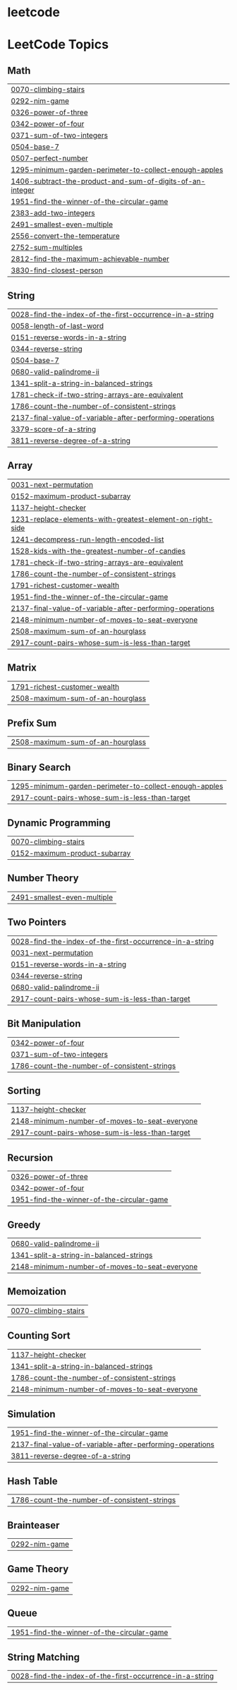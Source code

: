 # leetcode
<!---LeetCode Topics Start-->
# LeetCode Topics
## Math
|  |
| ------- |
| [0070-climbing-stairs](https://github.com/Siyabojewar/leetcode/tree/master/0070-climbing-stairs) |
| [0292-nim-game](https://github.com/Siyabojewar/leetcode/tree/master/0292-nim-game) |
| [0326-power-of-three](https://github.com/Siyabojewar/leetcode/tree/master/0326-power-of-three) |
| [0342-power-of-four](https://github.com/Siyabojewar/leetcode/tree/master/0342-power-of-four) |
| [0371-sum-of-two-integers](https://github.com/Siyabojewar/leetcode/tree/master/0371-sum-of-two-integers) |
| [0504-base-7](https://github.com/Siyabojewar/leetcode/tree/master/0504-base-7) |
| [0507-perfect-number](https://github.com/Siyabojewar/leetcode/tree/master/0507-perfect-number) |
| [1295-minimum-garden-perimeter-to-collect-enough-apples](https://github.com/Siyabojewar/leetcode/tree/master/1295-minimum-garden-perimeter-to-collect-enough-apples) |
| [1406-subtract-the-product-and-sum-of-digits-of-an-integer](https://github.com/Siyabojewar/leetcode/tree/master/1406-subtract-the-product-and-sum-of-digits-of-an-integer) |
| [1951-find-the-winner-of-the-circular-game](https://github.com/Siyabojewar/leetcode/tree/master/1951-find-the-winner-of-the-circular-game) |
| [2383-add-two-integers](https://github.com/Siyabojewar/leetcode/tree/master/2383-add-two-integers) |
| [2491-smallest-even-multiple](https://github.com/Siyabojewar/leetcode/tree/master/2491-smallest-even-multiple) |
| [2556-convert-the-temperature](https://github.com/Siyabojewar/leetcode/tree/master/2556-convert-the-temperature) |
| [2752-sum-multiples](https://github.com/Siyabojewar/leetcode/tree/master/2752-sum-multiples) |
| [2812-find-the-maximum-achievable-number](https://github.com/Siyabojewar/leetcode/tree/master/2812-find-the-maximum-achievable-number) |
| [3830-find-closest-person](https://github.com/Siyabojewar/leetcode/tree/master/3830-find-closest-person) |
## String
|  |
| ------- |
| [0028-find-the-index-of-the-first-occurrence-in-a-string](https://github.com/Siyabojewar/leetcode/tree/master/0028-find-the-index-of-the-first-occurrence-in-a-string) |
| [0058-length-of-last-word](https://github.com/Siyabojewar/leetcode/tree/master/0058-length-of-last-word) |
| [0151-reverse-words-in-a-string](https://github.com/Siyabojewar/leetcode/tree/master/0151-reverse-words-in-a-string) |
| [0344-reverse-string](https://github.com/Siyabojewar/leetcode/tree/master/0344-reverse-string) |
| [0504-base-7](https://github.com/Siyabojewar/leetcode/tree/master/0504-base-7) |
| [0680-valid-palindrome-ii](https://github.com/Siyabojewar/leetcode/tree/master/0680-valid-palindrome-ii) |
| [1341-split-a-string-in-balanced-strings](https://github.com/Siyabojewar/leetcode/tree/master/1341-split-a-string-in-balanced-strings) |
| [1781-check-if-two-string-arrays-are-equivalent](https://github.com/Siyabojewar/leetcode/tree/master/1781-check-if-two-string-arrays-are-equivalent) |
| [1786-count-the-number-of-consistent-strings](https://github.com/Siyabojewar/leetcode/tree/master/1786-count-the-number-of-consistent-strings) |
| [2137-final-value-of-variable-after-performing-operations](https://github.com/Siyabojewar/leetcode/tree/master/2137-final-value-of-variable-after-performing-operations) |
| [3379-score-of-a-string](https://github.com/Siyabojewar/leetcode/tree/master/3379-score-of-a-string) |
| [3811-reverse-degree-of-a-string](https://github.com/Siyabojewar/leetcode/tree/master/3811-reverse-degree-of-a-string) |
## Array
|  |
| ------- |
| [0031-next-permutation](https://github.com/Siyabojewar/leetcode/tree/master/0031-next-permutation) |
| [0152-maximum-product-subarray](https://github.com/Siyabojewar/leetcode/tree/master/0152-maximum-product-subarray) |
| [1137-height-checker](https://github.com/Siyabojewar/leetcode/tree/master/1137-height-checker) |
| [1231-replace-elements-with-greatest-element-on-right-side](https://github.com/Siyabojewar/leetcode/tree/master/1231-replace-elements-with-greatest-element-on-right-side) |
| [1241-decompress-run-length-encoded-list](https://github.com/Siyabojewar/leetcode/tree/master/1241-decompress-run-length-encoded-list) |
| [1528-kids-with-the-greatest-number-of-candies](https://github.com/Siyabojewar/leetcode/tree/master/1528-kids-with-the-greatest-number-of-candies) |
| [1781-check-if-two-string-arrays-are-equivalent](https://github.com/Siyabojewar/leetcode/tree/master/1781-check-if-two-string-arrays-are-equivalent) |
| [1786-count-the-number-of-consistent-strings](https://github.com/Siyabojewar/leetcode/tree/master/1786-count-the-number-of-consistent-strings) |
| [1791-richest-customer-wealth](https://github.com/Siyabojewar/leetcode/tree/master/1791-richest-customer-wealth) |
| [1951-find-the-winner-of-the-circular-game](https://github.com/Siyabojewar/leetcode/tree/master/1951-find-the-winner-of-the-circular-game) |
| [2137-final-value-of-variable-after-performing-operations](https://github.com/Siyabojewar/leetcode/tree/master/2137-final-value-of-variable-after-performing-operations) |
| [2148-minimum-number-of-moves-to-seat-everyone](https://github.com/Siyabojewar/leetcode/tree/master/2148-minimum-number-of-moves-to-seat-everyone) |
| [2508-maximum-sum-of-an-hourglass](https://github.com/Siyabojewar/leetcode/tree/master/2508-maximum-sum-of-an-hourglass) |
| [2917-count-pairs-whose-sum-is-less-than-target](https://github.com/Siyabojewar/leetcode/tree/master/2917-count-pairs-whose-sum-is-less-than-target) |
## Matrix
|  |
| ------- |
| [1791-richest-customer-wealth](https://github.com/Siyabojewar/leetcode/tree/master/1791-richest-customer-wealth) |
| [2508-maximum-sum-of-an-hourglass](https://github.com/Siyabojewar/leetcode/tree/master/2508-maximum-sum-of-an-hourglass) |
## Prefix Sum
|  |
| ------- |
| [2508-maximum-sum-of-an-hourglass](https://github.com/Siyabojewar/leetcode/tree/master/2508-maximum-sum-of-an-hourglass) |
## Binary Search
|  |
| ------- |
| [1295-minimum-garden-perimeter-to-collect-enough-apples](https://github.com/Siyabojewar/leetcode/tree/master/1295-minimum-garden-perimeter-to-collect-enough-apples) |
| [2917-count-pairs-whose-sum-is-less-than-target](https://github.com/Siyabojewar/leetcode/tree/master/2917-count-pairs-whose-sum-is-less-than-target) |
## Dynamic Programming
|  |
| ------- |
| [0070-climbing-stairs](https://github.com/Siyabojewar/leetcode/tree/master/0070-climbing-stairs) |
| [0152-maximum-product-subarray](https://github.com/Siyabojewar/leetcode/tree/master/0152-maximum-product-subarray) |
## Number Theory
|  |
| ------- |
| [2491-smallest-even-multiple](https://github.com/Siyabojewar/leetcode/tree/master/2491-smallest-even-multiple) |
## Two Pointers
|  |
| ------- |
| [0028-find-the-index-of-the-first-occurrence-in-a-string](https://github.com/Siyabojewar/leetcode/tree/master/0028-find-the-index-of-the-first-occurrence-in-a-string) |
| [0031-next-permutation](https://github.com/Siyabojewar/leetcode/tree/master/0031-next-permutation) |
| [0151-reverse-words-in-a-string](https://github.com/Siyabojewar/leetcode/tree/master/0151-reverse-words-in-a-string) |
| [0344-reverse-string](https://github.com/Siyabojewar/leetcode/tree/master/0344-reverse-string) |
| [0680-valid-palindrome-ii](https://github.com/Siyabojewar/leetcode/tree/master/0680-valid-palindrome-ii) |
| [2917-count-pairs-whose-sum-is-less-than-target](https://github.com/Siyabojewar/leetcode/tree/master/2917-count-pairs-whose-sum-is-less-than-target) |
## Bit Manipulation
|  |
| ------- |
| [0342-power-of-four](https://github.com/Siyabojewar/leetcode/tree/master/0342-power-of-four) |
| [0371-sum-of-two-integers](https://github.com/Siyabojewar/leetcode/tree/master/0371-sum-of-two-integers) |
| [1786-count-the-number-of-consistent-strings](https://github.com/Siyabojewar/leetcode/tree/master/1786-count-the-number-of-consistent-strings) |
## Sorting
|  |
| ------- |
| [1137-height-checker](https://github.com/Siyabojewar/leetcode/tree/master/1137-height-checker) |
| [2148-minimum-number-of-moves-to-seat-everyone](https://github.com/Siyabojewar/leetcode/tree/master/2148-minimum-number-of-moves-to-seat-everyone) |
| [2917-count-pairs-whose-sum-is-less-than-target](https://github.com/Siyabojewar/leetcode/tree/master/2917-count-pairs-whose-sum-is-less-than-target) |
## Recursion
|  |
| ------- |
| [0326-power-of-three](https://github.com/Siyabojewar/leetcode/tree/master/0326-power-of-three) |
| [0342-power-of-four](https://github.com/Siyabojewar/leetcode/tree/master/0342-power-of-four) |
| [1951-find-the-winner-of-the-circular-game](https://github.com/Siyabojewar/leetcode/tree/master/1951-find-the-winner-of-the-circular-game) |
## Greedy
|  |
| ------- |
| [0680-valid-palindrome-ii](https://github.com/Siyabojewar/leetcode/tree/master/0680-valid-palindrome-ii) |
| [1341-split-a-string-in-balanced-strings](https://github.com/Siyabojewar/leetcode/tree/master/1341-split-a-string-in-balanced-strings) |
| [2148-minimum-number-of-moves-to-seat-everyone](https://github.com/Siyabojewar/leetcode/tree/master/2148-minimum-number-of-moves-to-seat-everyone) |
## Memoization
|  |
| ------- |
| [0070-climbing-stairs](https://github.com/Siyabojewar/leetcode/tree/master/0070-climbing-stairs) |
## Counting Sort
|  |
| ------- |
| [1137-height-checker](https://github.com/Siyabojewar/leetcode/tree/master/1137-height-checker) |
| [1341-split-a-string-in-balanced-strings](https://github.com/Siyabojewar/leetcode/tree/master/1341-split-a-string-in-balanced-strings) |
| [1786-count-the-number-of-consistent-strings](https://github.com/Siyabojewar/leetcode/tree/master/1786-count-the-number-of-consistent-strings) |
| [2148-minimum-number-of-moves-to-seat-everyone](https://github.com/Siyabojewar/leetcode/tree/master/2148-minimum-number-of-moves-to-seat-everyone) |
## Simulation
|  |
| ------- |
| [1951-find-the-winner-of-the-circular-game](https://github.com/Siyabojewar/leetcode/tree/master/1951-find-the-winner-of-the-circular-game) |
| [2137-final-value-of-variable-after-performing-operations](https://github.com/Siyabojewar/leetcode/tree/master/2137-final-value-of-variable-after-performing-operations) |
| [3811-reverse-degree-of-a-string](https://github.com/Siyabojewar/leetcode/tree/master/3811-reverse-degree-of-a-string) |
## Hash Table
|  |
| ------- |
| [1786-count-the-number-of-consistent-strings](https://github.com/Siyabojewar/leetcode/tree/master/1786-count-the-number-of-consistent-strings) |
## Brainteaser
|  |
| ------- |
| [0292-nim-game](https://github.com/Siyabojewar/leetcode/tree/master/0292-nim-game) |
## Game Theory
|  |
| ------- |
| [0292-nim-game](https://github.com/Siyabojewar/leetcode/tree/master/0292-nim-game) |
## Queue
|  |
| ------- |
| [1951-find-the-winner-of-the-circular-game](https://github.com/Siyabojewar/leetcode/tree/master/1951-find-the-winner-of-the-circular-game) |
## String Matching
|  |
| ------- |
| [0028-find-the-index-of-the-first-occurrence-in-a-string](https://github.com/Siyabojewar/leetcode/tree/master/0028-find-the-index-of-the-first-occurrence-in-a-string) |
<!---LeetCode Topics End-->